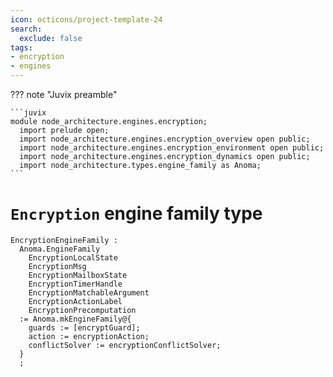 ```yaml
---
icon: octicons/project-template-24
search:
  exclude: false
tags:
- encryption
- engines
---
```


??? note "Juvix preamble"

    ```juvix
    module node_architecture.engines.encryption;
      import prelude open;
      import node_architecture.engines.encryption_overview open public;
      import node_architecture.engines.encryption_environment open public;
      import node_architecture.engines.encryption_dynamics open public;
      import node_architecture.types.engine_family as Anoma;
    ```

# `Encryption` engine family type

<!-- --8<-- [start:encryption-engine-family] -->
```juvix
EncryptionEngineFamily :
  Anoma.EngineFamily
    EncryptionLocalState
    EncryptionMsg
    EncryptionMailboxState
    EncryptionTimerHandle
    EncryptionMatchableArgument
    EncryptionActionLabel
    EncryptionPrecomputation
  := Anoma.mkEngineFamily@{
    guards := [encryptGuard];
    action := encryptionAction;
    conflictSolver := encryptionConflictSolver;
  }
  ;
```
<!-- --8<-- [end:encryption-engine-family] -->